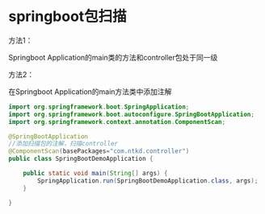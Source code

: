 # springboot包扫描

方法1：

Springboot Application的main类的方法和controller包处于同一级

方法2：

在Springboot Application的main方法类中添加注解

```java
import org.springframework.boot.SpringApplication;
import org.springframework.boot.autoconfigure.SpringBootApplication;
import org.springframework.context.annotation.ComponentScan;

@SpringBootApplication
//添加扫描包的注解，扫描controller
@ComponentScan(basePackages="com.ntkd.controller")
public class SpringBootDemoApplication {

	public static void main(String[] args) {
		SpringApplication.run(SpringBootDemoApplication.class, args);
	}

}
```

